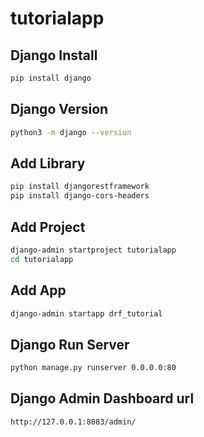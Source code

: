 # tutorialapp

## Django Install

```sh
pip install django
```

## Django Version

```sh
python3 -m django --version
```

## Add Library

```sh
pip install djangorestframework
pip install django-cors-headers
```

## Add Project

```sh
django-admin startproject tutorialapp
cd tutorialapp
```

## Add App

```sh
django-admin startapp drf_tutorial
```

## Django Run Server

```sh
python manage.py runserver 0.0.0.0:80
```

## Django Admin Dashboard url

```url
http://127.0.0.1:8083/admin/
```